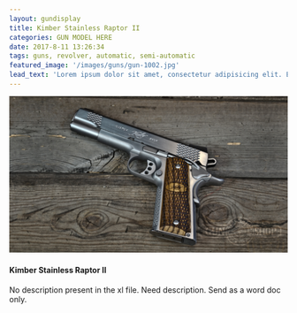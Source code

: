 ```yaml
---
layout: gundisplay
title: Kimber Stainless Raptor II
categories: GUN MODEL HERE
date: 2017-8-11 13:26:34
tags: guns, revolver, automatic, semi-automatic
featured_image: '/images/guns/gun-1002.jpg'
lead_text: 'Lorem ipsum dolor sit amet, consectetur adipisicing elit. Expedita maiores quisquam id sunt, a architecto molestias velit, distinctio quidem non, nostrum provident quibusdam enim. Neque ipsam temporibus commodi facere minima.'
---
```


![Kimber Stainless Raptor II](/images/guns/gun-1002.jpg)

#### Kimber Stainless Raptor II
No description present in the xl file. Need description. Send as a word doc only.


 

